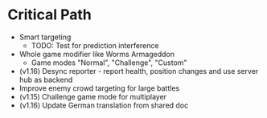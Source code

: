 # Critical Path
- Smart targeting
    - TODO: Test for prediction interference
- Whole game modifier like Worms Armageddon
    - Game modes "Normal", "Challenge", "Custom"
- (v1.16) Desync reporter - report health, position changes and use server hub as backend
- Improve enemy crowd targeting for large battles
- (v1.15) Challenge game mode for multiplayer
- (v1.16) Update German translation from shared doc